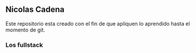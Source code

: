 ## Nicolas Cadena

Este repositorio esta creado con el fin de que apliquen lo aprendido hasta el momento de git.

### Los fullstack





